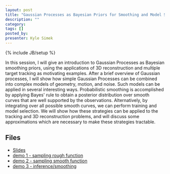 ```yaml
---
layout: post
title: "Gaussian Processes as Bayesian Priors for Smoothing and Model Selection"
description: ""
category: 
tags: []
posted_by: 
presenter: Kyle Simek
---
```

{% include JB/setup %}

In this session, I will give an introduction to Gaussian Processes as Bayesian smoothing priors, using the applications of 3D reconstruction and multiple target tracking as motivating examples.  After a brief overview of Gaussian processes, I will show how simple Gaussian Processes can be combined into complex models of geometry, motion, and noise.  Such models can be applied in several interesting ways.  Probabilistic smoothing is accomplished by applying Bayes' rule to obtain a posterior distribution over smooth curves that are well supported by the observations.   Alternatively, by integrating over all possible smooth curves, we can perform training and model selection.  We will show how these strategies can be applied to the tracking and 3D reconstruction problems, and will discuss some approximations which are necessary to make these strategies tractable.  

Files
-----
* [Slides]({{site.baseurl}}/docs/gp_talk.zip)
* [demo 1 - sampling rough function ]({{site.baseurl}}/docs/demo_01_white_noise.m)
* [demo 2 - sampling smooth function]({{site.baseurl}}/docs/demo_02_smooth.m)
* [demo 3 - inference/smoothing]({{site.baseurl}}/docs/demo_03_inference.m)
